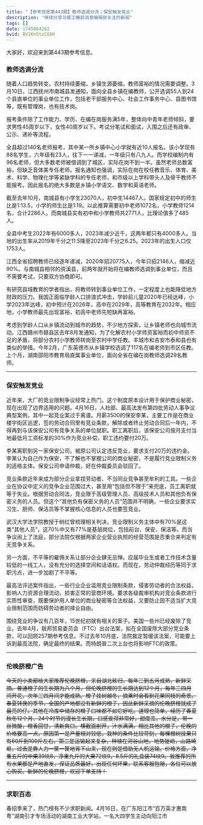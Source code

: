 ```yaml
---
title: "【参考信息第443期】教师选调分流；保安触发竞业"
description: "继续分享马督工睡前消息编辑部关注的新闻"
tags: []
date: 1745064262
bvid: BV1Kn5tzCE6K
---
```

大家好，欢迎来到第443期参考信息。

### 教师选调分流

随着人口趋势转变，农村持续萎缩，乡镇生源萎缩，教师富裕的情况需要调整。3月10日，江西抚州市南城县发通知，面向全县乡镇在编教师，公开选调55人到24个县直单位的事业单位工作，包括老干部服务中心、社会工作事务中心、县图书馆等，既有管理岗，也有技术岗。

报考条件除了工作能力、学历、在编在岗服务满5年，整体向中青年老师倾斜，要求男性45周岁以下，女性40周岁以下。考试分笔试和面试，入围之后还有政审、公示、递补等流程。

全县超过140名老师报考，其中某一所乡镇中心小学就有近10人报名。该小学现有88名学生，六年级有23人，往下一一递减，一年级只有八九人。而学校编制内有96名老师，但大多数老师被借调到了城区，实际在岗不到一半。虽然老师总数富裕，但缺乏音体美专任老师。报名通知也强调，实际在岗在校任教音乐、体育、美术、科学、物理化学等紧缺学科的专任老师，和市级以上学科带头人及骨干教师不能报考。因此报名的绝大多数是乡镇小学语文、数学和英语老师。

截至去年10月，南城县有小学生23070人，初中生14467人。国家规定初中的师生比是1:13.5，小学的师生比是1:19。以此推算需要初中老师1072名，小学教师1214名，合计2286人。而南城县实有初中和小学教师共2771人，比理论值多了485人。

全县中考生2022年有6000多人，2023年减少近千，这两年都只有4000多人。当地的出生率从2019年千分之11.5降至2023年千分之6.25。2023年的出生人口仅1753人。

江西全省招聘教师已经逐年递减，2020年招20775人，今年只招2146人，缩减近90%。与南城县相邻的资溪县，前两年就开始将在编教师选调到事业单位，而且不需要考试，只要双方协商即可。

有研究县域教育的学者指出，将教师转到事业单位工作，一定程度上也能降低地方财政的压力。我国正面临学龄人口排浪式冲击，学龄前儿童2020年已经达峰，小学2023年达峰，初中预计在2026年，高中在2029年，高等教育在2032年。相应地，小学教师最先出现富裕，初高中老师先短缺再富裕。

考虑到学龄人口从乡镇流动到城市的趋势，不少地方探索，让乡镇老师也向城市流动。江西赣州市赣县区去年8月发通知，为了化解农村小学师资富裕而初中师资不足的矛盾，将部分农村小学教师转岗至农村中学任教。丰城市和吉安市泰和县也有类似的举措。今年2月，广东英德市从乡镇学校选调了117名在编老师到市区任教。上个月，湖南邵阳市教育局直属事业单位，面向全省在编在岗教师选调29名教师。

---

### 保安触发竞业

近年来，大厂的竞业限制争议经常上热门。这个制度原本设计用于保护商业秘密，现在出现了边界适用的问题。4月16日，人社部、最高法发布第四批劳动人事争议典型案例，其中一起竞业案过于离谱。月薪3500的保安李某，主要工作是在商业楼宇街区巡逻，签的劳动合同里有竞业条款，解除或者终止劳动合同后一年内，不得再到与该保安公司有竞争关系的单位就职。职工离职后，该保安公司按月支付当地最低月工资标准的30%作为竞业补偿，职工违约要付20万。

李某离职到另一家保安公司，被原公司认定违反竞业，要求支付20万的违约金。李某认为自己作为保安，不了解也不掌握公司的商业秘密，不是履行竞业限制义务的适格主体。保安公司申请仲裁，好在仲裁委员会驳回了。

竞业条款近年来成为部分企业拿捏劳动者、不当同业竞争甚至牟利的工具。一些企业在协议中定义的竞争企业范围过大，甚至用“包括但不限于”来兜底，员工离职就等于失业。根据劳动合同法，竞业限于高级管理人员、高级技术人员和其他负有保密义务的人员。但这个“其他负有保密义务的人员”范围并不明确，一些企业要求实习生、厨师、保洁员等不掌握核心信息的人员也要签竞业。

武汉大学法学院教授于树红曾梳理相关判决，竞业限制义务主体中有70%是这类“其他人员”，这70%中又有77%是基层岗位，包括前台、保安、保洁等。而当争议闹上了法庭，部分法院仅根据两家企业营业执照的经营范围是否重合来判定有无竞争关系。

另一方面，不平等的雇佣关系让部分企业肆无忌惮。应届毕业生或者工作技术含量较低的一线工人，没有充分的选择空间和话语权。而现在，劳动仲裁经历等同于求职污点，进一步加剧了不平等。

最高法评述案件指出，一些行业企业滥用竞业限制条款，侵害劳动者的合法权益，影响人力资源合理流动，损害正常的营商环境。要求各级裁审机构对竞业条款进行实质性审查，既要保护用人单位的商业秘密等合法权益，又要防止因不适当扩大竞业限制范围而妨碍劳动者的择业自由。

围绕竞业的争议有几百年，15世纪初就有相关的案子。美国一些州已经废除了竞业。去年4月，联邦贸易委员会（FTC）出台法案，拟在全国废除大部分竞业条款，可以回顾257期参考信息。不过去年10月底，法院裁定暂缓该法案，可能要上诉到最高法院，确定最终的结果。而特朗普二次上台也将影响FTC的政策。

---

### 伦晚脐橙广告

~~今天的小卖部给大家推荐伦晚脐橙，来自湖北秭归，每年三到五月成熟，新鲜采摘。普通橙子的生长期为八个月，但伦晚脐橙的生长期达到12个月，每年三四月间开花，次年三四月间才能成熟。橙子挂树越冬，摘果时会看到花果同枝的奇景。春夏转换的季节，全国的产地都没有新鲜的橙子，因此新鲜采摘的伦晚脐橙就成了最亮的仔。其他在冷库中储存的橙子口味都不如它好吃。道理也简单，经历了春夏秋冬12个月、24个时节的漫长生长期，口感变得非常好，甜度高，水分足，带一丝微酸，橙香回甘，清新爽口。横截面剖开，汁水满满。相比其他的橙子，伦晚的价格要高一点。原因第一是产量相对较低，栽种的条件比较苛刻，每棵橙树挂果只有60斤到100斤左右。第二是运输起来复杂，种植在河谷山地，地势陡峭，山路崎岖，过去是靠人力一筐一筐地背下山来，现在则是借助无人机运输。价格方面，净重五斤的中果39块8，净重九斤的大果72块9，8.5斤的礼盒装74块9。我推荐的所有水果都是产地直发，保证品质最好，出现任何坏果，联系客服包赔，各位可以放心购买。新鲜的伦晚脐橙，欢迎下单支持！~~

---

### 求职百态

春招季来了，热门榜有不少求职新闻。4月16日，在广东阳江市“百万英才惠南粤”湖南引才专场活动的湖南工业大学站，一名大四学生主动向阳江市

